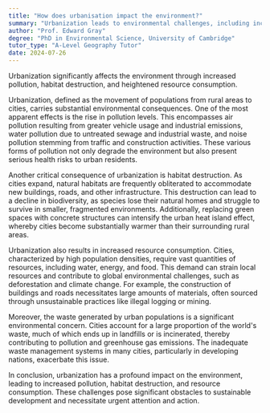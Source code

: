 ```yaml
---
title: "How does urbanisation impact the environment?"
summary: "Urbanization leads to environmental challenges, including increased pollution, habitat destruction, and greater resource consumption, significantly affecting ecosystems and sustainability."
author: "Prof. Edward Gray"
degree: "PhD in Environmental Science, University of Cambridge"
tutor_type: "A-Level Geography Tutor"
date: 2024-07-26
---
```


Urbanization significantly affects the environment through increased pollution, habitat destruction, and heightened resource consumption.

Urbanization, defined as the movement of populations from rural areas to cities, carries substantial environmental consequences. One of the most apparent effects is the rise in pollution levels. This encompasses air pollution resulting from greater vehicle usage and industrial emissions, water pollution due to untreated sewage and industrial waste, and noise pollution stemming from traffic and construction activities. These various forms of pollution not only degrade the environment but also present serious health risks to urban residents.

Another critical consequence of urbanization is habitat destruction. As cities expand, natural habitats are frequently obliterated to accommodate new buildings, roads, and other infrastructure. This destruction can lead to a decline in biodiversity, as species lose their natural homes and struggle to survive in smaller, fragmented environments. Additionally, replacing green spaces with concrete structures can intensify the urban heat island effect, whereby cities become substantially warmer than their surrounding rural areas.

Urbanization also results in increased resource consumption. Cities, characterized by high population densities, require vast quantities of resources, including water, energy, and food. This demand can strain local resources and contribute to global environmental challenges, such as deforestation and climate change. For example, the construction of buildings and roads necessitates large amounts of materials, often sourced through unsustainable practices like illegal logging or mining.

Moreover, the waste generated by urban populations is a significant environmental concern. Cities account for a large proportion of the world's waste, much of which ends up in landfills or is incinerated, thereby contributing to pollution and greenhouse gas emissions. The inadequate waste management systems in many cities, particularly in developing nations, exacerbate this issue.

In conclusion, urbanization has a profound impact on the environment, leading to increased pollution, habitat destruction, and resource consumption. These challenges pose significant obstacles to sustainable development and necessitate urgent attention and action.
    